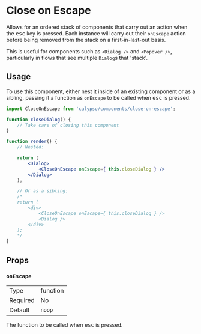 # Close on Escape

Allows for an ordered stack of components that carry out an action when the <kbd>esc</kbd> key is pressed. Each instance will carry out their `onEscape` action before being removed from the stack on a first-in-last-out basis.

This is useful for components such as `<Dialog />` and `<Popover />`, particularly in flows that see multiple `Dialog`s that 'stack'.

## Usage

To use this component, either nest it inside of an existing component or as a sibling, passing it a function as `onEscape` to be called when <kbd>esc</kbd> is pressed.

```jsx
import CloseOnEscape from 'calypso/components/close-on-escape';

function closeDialog() {
	// Take care of closing this component
}

function render() {
	// Nested:

	return (
		<Dialog>
			<CloseOnEscape onEscape={ this.closeDialog } />
		</Dialog>
	);

	// Or as a sibling:
	/*
	return (
		<div>
			<CloseOnEscape onEscape={ this.closeDialog } />
			<Dialog />
		</div>
	);
	*/
}
```

## Props

### `onEscape`

<table>
	<tr><td>Type</td><td>function</td></tr>
	<tr><td>Required</td><td>No</td></tr>
	<tr><td>Default</td><td><code>noop</code></td></tr>
</table>

The function to be called when <kbd>esc</kbd> is pressed.
